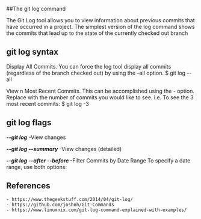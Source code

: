 ##The git log command
  
   The Git Log tool allows you to view information about previous commits 
   that have occurred in a project. The simplest version of the log command 
   shows the commits that lead up to the state of the currently checked out branch
   
 ## git log syntax
 
   Display All Commits. You can force the log tool display all commits 
   (regardless of the branch checked out) by using the –all option.
   $ git log --all
   
   View n Most Recent Commits. This can be accomplished using the -<n> option. 
   Replace <n> with the number of commits you would like to see. i.e.
    To see the 3 most recent commits:  $ git log -3

 ## git log flags
 
   ***--git log*** 
  -View changes 
   
   ***--git log --summary***
  -View changes (detailed)   
   
   ***--git log --after <date> --before <date>*** 
  -Filter Commits by Date Range To specify a date range, use both options:
                                                
   
   
 ## References
   	- https://www.thegeekstuff.com/2014/04/git-log/
	- https://github.com/joshnh/Git-Commands
	- https://www.linuxnix.com/git-log-command-explained-with-examples/
